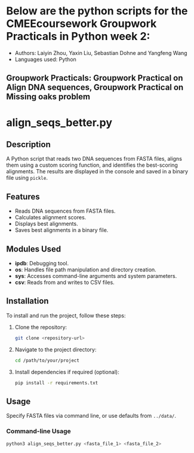 # Below are the python scripts for the CMEEcoursework Groupwork Practicals in Python week 2:
- Authors: Laiyin Zhou, Yaxin Liu, Sebastian Dohne and Yangfeng Wang
- Languages used: Python

## Groupwork Practicals: Groupwork Practical on Align DNA sequences, Groupwork Practical on Missing oaks problem

# align_seqs_better.py

## Description

A Python script that reads two DNA sequences from FASTA files, aligns them using a custom scoring function, and identifies the best-scoring alignments. The results are displayed in the console and saved in a binary file using `pickle`.

## Features

- Reads DNA sequences from FASTA files.
- Calculates alignment scores.
- Displays best alignments.
- Saves best alignments in a binary file.

## Modules Used

- **ipdb**: Debugging tool.
- **os**: Handles file path manipulation and directory creation.
- **sys**: Accesses command-line arguments and system parameters.
- **csv**: Reads from and writes to CSV files.

## Installation

To install and run the project, follow these steps:

1. Clone the repository:

    ```bash
    git clone <repository-url>
    ```

2. Navigate to the project directory:

    ```bash
    cd /path/to/your/project
    ```

3. Install dependencies if required (optional):

    ```bash
    pip install -r requirements.txt
    ```

## Usage

Specify FASTA files via command line, or use defaults from `../data/`.

### Command-line Usage

```bash
python3 align_seqs_better.py <fasta_file_1> <fasta_file_2>

  
